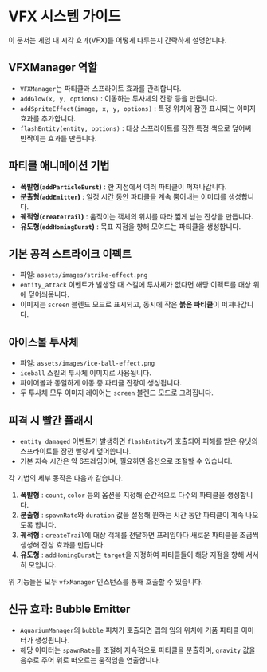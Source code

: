 # VFX 시스템 가이드

이 문서는 게임 내 시각 효과(VFX)를 어떻게 다루는지 간략하게 설명합니다.

## VFXManager 역할
- `VFXManager`는 파티클과 스프라이트 효과를 관리합니다.
- `addGlow(x, y, options)` : 이동하는 투사체의 잔광 등을 만듭니다.
- `addSpriteEffect(image, x, y, options)` : 특정 위치에 잠깐 표시되는 이미지 효과를 추가합니다.
- `flashEntity(entity, options)` : 대상 스프라이트를 잠깐 특정 색으로 덮어써 반짝이는 효과를 만듭니다.

## 파티클 애니메이션 기법

- **폭발형(`addParticleBurst`)** : 한 지점에서 여러 파티클이 퍼져나갑니다.
- **분출형(`addEmitter`)** : 일정 시간 동안 파티클을 계속 뿜어내는 이미터를 생성합니다.
- **궤적형(`createTrail`)** : 움직이는 객체의 위치를 따라 짧게 남는 잔상을 만듭니다.
- **유도형(`addHomingBurst`)** : 목표 지점을 향해 모여드는 파티클을 생성합니다.

## 기본 공격 스트라이크 이펙트
- 파일: `assets/images/strike-effect.png`
- `entity_attack` 이벤트가 발생할 때 스킬에 투사체가 없다면 해당 이펙트를 대상 위에 덮어씌웁니다.
- 이미지는 `screen` 블렌드 모드로 표시되고, 동시에 작은 **붉은 파티클**이 퍼져나갑니다.

## 아이스볼 투사체
- 파일: `assets/images/ice-ball-effect.png`
- `iceball` 스킬의 투사체 이미지로 사용됩니다.
- 파이어볼과 동일하게 이동 중 파티클 잔광이 생성됩니다.
- 두 투사체 모두 이미지 레이어는 `screen` 블렌드 모드로 그려집니다.

## 피격 시 빨간 플래시
- `entity_damaged` 이벤트가 발생하면 `flashEntity`가 호출되어 피해를 받은 유닛의 스프라이트를 잠깐 빨갛게 덮어씁니다.
- 기본 지속 시간은 약 6프레임이며, 필요하면 옵션으로 조절할 수 있습니다.

각 기법의 세부 동작은 다음과 같습니다.

1. **폭발형** : `count`, `color` 등의 옵션을 지정해 순간적으로 다수의 파티클을 생성합니다.
2. **분출형** : `spawnRate`와 `duration` 값을 설정해 원하는 시간 동안 파티클이 계속 나오도록 합니다.
3. **궤적형** : `createTrail`에 대상 객체를 전달하면 프레임마다 새로운 파티클을 조금씩 생성해 잔상 효과를 만듭니다.
4. **유도형** : `addHomingBurst`는 `target`을 지정하여 파티클들이 해당 지점을 향해 서서히 모입니다.

위 기능들은 모두 `vfxManager` 인스턴스를 통해 호출할 수 있습니다.

## 신규 효과: Bubble Emitter
- `AquariumManager`의 `bubble` 피처가 호출되면 맵의 임의 위치에 거품 파티클 이미터가 생성됩니다.
- 해당 이미터는 `spawnRate`를 조절해 지속적으로 파티클을 분출하며, `gravity` 값을 음수로 주어 위로 떠오르는 움직임을 연출합니다.
